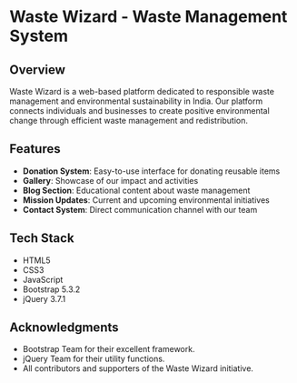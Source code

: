 # Waste Wizard - Waste Management System

## Overview
Waste Wizard is a web-based platform dedicated to responsible waste management and environmental sustainability in India. Our platform connects individuals and businesses to create positive environmental change through efficient waste management and redistribution.

## Features
- **Donation System**: Easy-to-use interface for donating reusable items
- **Gallery**: Showcase of our impact and activities
- **Blog Section**: Educational content about waste management
- **Mission Updates**: Current and upcoming environmental initiatives
- **Contact System**: Direct communication channel with our team

## Tech Stack
- HTML5
- CSS3
- JavaScript
- Bootstrap 5.3.2
- jQuery 3.7.1

## Acknowledgments
- Bootstrap Team for their excellent framework.
- jQuery Team for their utility functions.
- All contributors and supporters of the Waste Wizard initiative.
